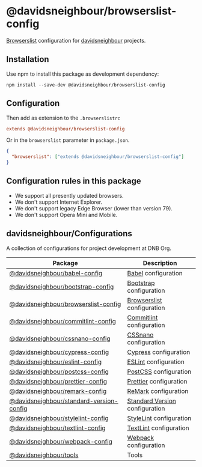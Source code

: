 # @davidsneighbour/browserslist-config

[Browserslist](https://github.com/browserslist/browserslist) configuration for [davidsneighbour](https://github.com/davidsneighbour) projects.

## Installation

Use npm to install this package as development dependency:

```shell
npm install --save-dev @davidsneighbour/browserslist-config
```

## Configuration

Then add as extension to the `.browserslistrc`

```ini
extends @davidsneighbour/browserslist-config
```

Or in the `browserslist` parameter in `package.json`.

```json
{
  "browserslist": ["extends @davidsneighbour/browserslist-config"]
}
```

## Configuration rules in this package

-   We support all presently updated browsers.
-   We don't support Internet Explorer.
-   We don't support legacy Edge Browser (lower than version 79).
-   We don't support Opera Mini and Mobile.

<!--- CONFIGURATIONS BEGIN --->

## davidsneighbour/Configurations

A collection of configurations for project development at DNB Org.

<!-- prettier-ignore -->
| Package                                                                                                                                  | Description                                                                                  |
| ---------------------------------------------------------------------------------------------------------------------------------------- | -------------------------------------------------------------------------------------------- |
| [@davidsneighbour/babel-config](https://github.com/davidsneighbour/configurations/tree/main/packages/babel-config)                       | [Babel](https://babeljs.io/) configuration                                                   |
| [@davidsneighbour/bootstrap-config](https://github.com/davidsneighbour/configurations/tree/main/packages/bootstrap-config)               | [Bootstrap](https://getbootstrap.com/) configuration                                         |
| [@davidsneighbour/browserslist-config](https://github.com/davidsneighbour/configurations/tree/main/packages/browserslist-config)         | [Browserslist](https://github.com/browserslist/browserslist) configuration                   |
| [@davidsneighbour/commitlint-config](https://github.com/davidsneighbour/configurations/tree/main/packages/commitlint-config)             | [Commitlint](https://github.com/conventional-changelog/commitlint) configuration             |
| [@davidsneighbour/cssnano-config](https://github.com/davidsneighbour/configurations/tree/main/packages/cssnano-config)                   | [CSSnano](https://cssnano.co/) configuration                                                 |
| [@davidsneighbour/cypress-config](https://github.com/davidsneighbour/configurations/tree/main/packages/cypress-config)                   | [Cypress](https://www.cypress.io/) configuration                                             |
| [@davidsneighbour/eslint-config](https://github.com/davidsneighbour/configurations/tree/main/packages/eslint-config)                     | [ESLint](https://github.com/eslint/eslint) configuration                                     |
| [@davidsneighbour/postcss-config](https://github.com/davidsneighbour/configurations/tree/main/packages/postcss-config)                   | [PostCSS](https://postcss.org/) configuration                                                |
| [@davidsneighbour/prettier-config](https://github.com/davidsneighbour/configurations/tree/main/packages/prettier-config)                 | [Prettier](https://prettier.io/) configuration                                               |
| [@davidsneighbour/remark-config](https://github.com/davidsneighbour/configurations/tree/main/packages/remark-config)                     | [ReMark](https://github.com/remarkjs/remark-lint) configuration                              |
| [@davidsneighbour/standard-version-config](https://github.com/davidsneighbour/configurations/tree/main/packages/standard-version-config) | [Standard Version](https://github.com/conventional-changelog/standard-version) configuration |
| [@davidsneighbour/stylelint-config](https://github.com/davidsneighbour/configurations/tree/main/packages/stylelint-config)               | [StyleLint](https://github.com/stylelint/stylelint) configuration                            |
| [@davidsneighbour/textlint-config](https://github.com/davidsneighbour/configurations/tree/main/packages/textlint-config)                 | [TextLint](https://github.com/textlint/textlint) configuration                               |
| [@davidsneighbour/webpack-config](https://github.com/davidsneighbour/configurations/tree/main/packages/webpack-config)                   | [Webpack](https://webpack.js.org/) configuration                                             |
| [@davidsneighbour/tools](https://github.com/davidsneighbour/configurations/tree/main/packages/tools)                                     | Tools                                                                                        |

<!--- CONFIGURATIONS END --->
